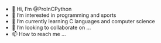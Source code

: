 - 👋 Hi, I’m @ProInCPython
- 👀 I’m interested in programming and sports
- 🌱 I’m currently learning C languages and computer science
- 💞️ I’m looking to collaborate on ...
- 📫 How to reach me ...

<!---
ProInCPython/ProInCPython is a ✨ special ✨ repository because its `README.md` (this file) appears on your GitHub profile.
You can click the Preview link to take a look at your changes.
--->
